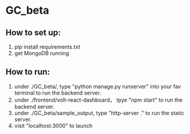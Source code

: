 # GC_beta
 ## How to set up:
 1. pip install requirements.txt
 2. get MongoDB running
 ## How to run:
 1. under ./GC_beta/, type "python manage.py runserver" into your fav terminal to run the backend server.
 2. under ./frontend/volt-react-dashboard， tpye "npm start" to run the backend server.
 3. under ./GC_beta/sample_output, type "http-server ." to run the static server.
 4. visit "localhost:3000" to launch
